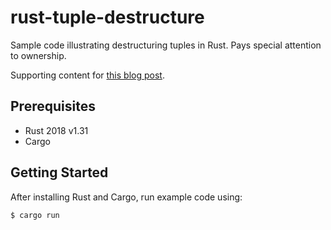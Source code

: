 # rust-tuple-destructure

Sample code illustrating destructuring tuples in Rust. Pays special attention to ownership.

Supporting content for [this blog post](https://blog.kevinwmatthews.com/tuple-destructuring-in-rust/).


## Prerequisites

  * Rust 2018 v1.31
  * Cargo


## Getting Started

After installing Rust and Cargo, run example code using:
```bash
$ cargo run
```

